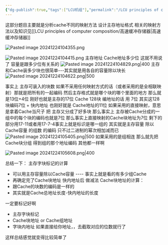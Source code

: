 ```yaml
---
{"dg-publish":true,"tags":["LCU机组"],"permalink":"/LCU principles of computer composition/专题二：编码类问题之Cache映射题/","dgPassFrontmatter":true,"noteIcon":"","created":"2024-12-02T20:14:01.164+08:00","updated":"2025-04-19T09:58:48.319+08:00"}
---
```



这部分题目主要就是分析cache不同的映射方法 设计主存地址格式
相关的映射方法以及知识见[[LCU principles of computer composition/高速缓冲存储器\|高速缓冲存储器]]

![Pasted image 20241224104355.png](/img/user/accessory/Pasted%20image%2020241224104355.png)


![Pasted image 20241224104415.png](/img/user/accessory/Pasted%20image%2020241224104415.png)
主存地址 Cache地址多少位 这就不用说了  容量是跟多少位有关系的
![Pasted image 20241224104829.png|400](/img/user/accessory/Pasted%20image%2020241224104829.png)
主存和Cache装多少块也很简单---其实就是用各自的容量除以块长
![Pasted image 20241224104622.png|500](/img/user/accessory/Pasted%20image%2020241224104622.png)

事实上 主存可装入的块数 如果不采用任何映射方式的话（或者采用的是全相联映射）那就是把所有的一起编码   然后主存格式就是哪个块的哪个里面的地方  那么就是13位+4位  刚好也就是主存的17位
Cache 128块  编地址的话 用 7位   其实这128块编码7位 + 快内地址  也刚好就是 Cache地址的11位
如果采用的直接映射，意思是拿着Cache当尺子 把 主存又分成了好多块 那么事实上 主存被Cache分成的一组中的每个块的编码也就是7位   那么事实上直接映射的Cache块地址为7位
剩下的部分用17-11或者用17-7-4事实上就是标识是哪一组的  其实就是主存容量 除以 Cache容量 的组数 的编码   只不过二进制的幂次相加减而已
![Pasted image 20241224105405.png|500](/img/user/accessory/Pasted%20image%2020241224105405.png)
如果采用的是组相连 那么就先把Cache块分组  得到组的那个地址编码 其他都一样啊

![Pasted image 20241224105608.png|400](/img/user/accessory/Pasted%20image%2020241224105608.png)


总结一下：
主存字块标记的计算
- 可以用主存容量除以Cache容量 ---- 事实上就是看的有多少组Cache
- 再确定完了Cache块地址  快内地址后  做减法
Cache块地址的计算：
- 跟Cache的块数的编码是一样的
- 其实就是Cache总地址长度-快内地址的长度

一定要标记好啊 
- 主存字块标记
- Cache块地址 or  Cache组地址
- 字块内地址
如果直接给你地址，，去截取对应的位数就行了

这样总结感觉就变得比较简单了